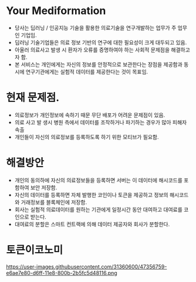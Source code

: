 # Your Mediformation

- 당사는 딥러닝 / 인공지능 기술을 활용한 의료기술을 연구개발하는 업무가 주 업무인 기업임.
- 딥러닝 기술기업들은 의료 정보 기반의 연구에 대한 필요성이 크게 대두되고 있음.
- 아울러 의료사고 발생 시 환자가 오류를 증명하여야 하는 사회적 문제점을 해결하고자 함.
- 본 서비스는 개인에게는 자신의 정보를 안정적으로 보관한다는 장점을 제공함과 동시에 연구기관에게는 실험적 데이터를 제공한다는 것이 목표임.

#  현재 문제점.
- 의료정보가 개인정보에 속하기 때문 무단 배포가  어려운 문제점이 있음.
- 의료 사고 발 생시 병원 측에서 데이터를 조작하거나 파기하는 경우가 많아 피해자 속출
- 개인들이 자신의  의료정보를 등록하도록 하기 위한 모티브가 필요함.

# 해결방안
- 개인의 동의하에 자신의 의료정보들을 등록하면 서버는 이 데이터에 해시코드를 포함하여 보안 저장함.
- 자신의 데이터를 등록하면 자체 발행한 코인이나 토큰을 제공하고 정보의 해시코드와 거래정보를 블록체인에 저장함.
- 회사는 실험적 의료데이터를 원하는 기관에게 일정시간 동안 대여하고 대여료를 코인으로 받는다.
- 대여료의 분할은 스마트 컨트랙에 의해 데이터 제공자와 회사가 분할한다.

# 토큰이코노미

https://user-images.githubusercontent.com/31360600/47356759-e6ae7e80-d6ff-11e8-800b-2b5fc5d48116.png
